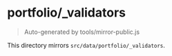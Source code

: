 # portfolio/_validators

> Auto-generated by tools/mirror-public.js

This directory mirrors `src/data/portfolio/_validators`.
